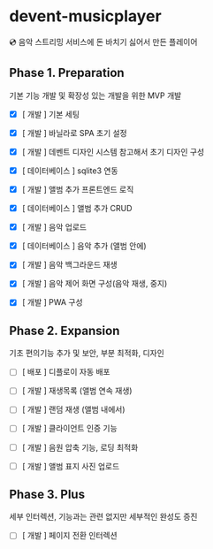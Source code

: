 # devent-musicplayer
💿 음악 스트리밍 서비스에 돈 바치기 싫어서 만든 플레이어


## Phase 1. Preparation

기본 기능 개발 및 확장성 있는 개발을 위한 MVP 개발

* [x] [ 개발 ] 기본 세팅
* [x] [ 개발 ] 바닐라로 SPA 초기 설정
* [x] [ 개발 ] 데벤트 디자인 시스템 참고해서 초기 디자인 구성
* [x] [ 데이터베이스 ] sqlite3 연동
* [x] [ 개발 ] 앨범 추가 프론트엔드 로직
* [x] [ 데이터베이스 ] 앨범 추가 CRUD
* [x] [ 개발 ] 음악 업로드
* [x] [ 데이터베이스 ] 음악 추가 (앨범 안에)
* [x] [ 개발 ] 음악 백그라운드 재생
* [x] [ 개발 ] 음악 제어 화면 구성(음악 재생, 중지)
* [x] [ 개발 ] PWA 구성


## Phase 2. Expansion

기초 편의기능 추가 및 보안, 부분 최적화, 디자인

* [ ] [ 배포 ] 디플로이 자동 배포
* [ ] [ 개발 ] 재생목록 (앨범 연속 재생)
* [ ] [ 개발 ] 랜덤 재생 (앨범 내에서)
* [ ] [ 개발 ] 클라이언트 인증 기능
* [ ] [ 개발 ] 음원 압축 기능, 로딩 최적화
* [ ] [ 개발 ] 앨범 표지 사진 업로드


## Phase 3. Plus

세부 인터렉션, 기능과는 관련 없지만 세부적인 완성도 증진

* [ ] [ 개발 ] 페이지 전환 인터렉션